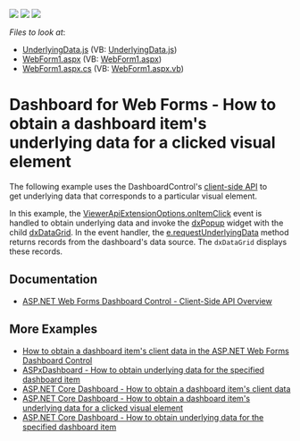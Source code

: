 <!-- default badges list -->
![](https://img.shields.io/endpoint?url=https://codecentral.devexpress.com/api/v1/VersionRange/128579866/21.1.5%2B)
[![](https://img.shields.io/badge/Open_in_DevExpress_Support_Center-FF7200?style=flat-square&logo=DevExpress&logoColor=white)](https://supportcenter.devexpress.com/ticket/details/T492257)
[![](https://img.shields.io/badge/📖_How_to_use_DevExpress_Examples-e9f6fc?style=flat-square)](https://docs.devexpress.com/GeneralInformation/403183)
<!-- default badges end -->
<!-- default file list -->
*Files to look at*:

* [UnderlyingData.js](./CS/ASPxDashboard_UnderlyingData/Scripts/UnderlyingData.js) (VB: [UnderlyingData.js](./VB/ASPxDashboard_UnderlyingData/Scripts/UnderlyingData.js))
* [WebForm1.aspx](./CS/ASPxDashboard_UnderlyingData/WebForm1.aspx) (VB: [WebForm1.aspx](./VB/ASPxDashboard_UnderlyingData/WebForm1.aspx))
* [WebForm1.aspx.cs](./CS/ASPxDashboard_UnderlyingData/WebForm1.aspx.cs) (VB: [WebForm1.aspx.vb](./VB/ASPxDashboard_UnderlyingData/WebForm1.aspx.vb))
<!-- default file list end -->

# Dashboard for  Web Forms  - How to obtain a dashboard item's underlying data for a clicked visual element

The following example uses the DashboardControl's [client-side API](https://docs.devexpress.com/Dashboard/116302/web-dashboard/aspnet-web-forms-dashboard-control/client-side-api-overview) to get underlying data that corresponds to a particular visual element.

In this example, the [ViewerApiExtensionOptions.onItemClick](https://docs.devexpress.com/Dashboard/js-DevExpress.Dashboard.ViewerApiExtensionOptions#js_devexpress_dashboard_viewerapiextensionoptions_onitemclick) event is handled to obtain underlying data and invoke the [dxPopup](https://js.devexpress.com/DevExtreme/ApiReference/UI_Components/dxPopup/) widget with the child [dxDataGrid](https://js.devexpress.com/DevExtreme/ApiReference/UI_Components/dxDataGrid/). In the event handler, the [e.requestUnderlyingData](https://docs.devexpress.com/Dashboard/js-DevExpress.Dashboard.ItemClickEventArgs?p=netframework#js_devexpress_dashboard_itemclickeventargs_requestunderlyingdata) method returns records from the dashboard's data source. The `dxDataGrid` displays these records.

## Documentation

- [ASP.NET Web Forms Dashboard Control - Client-Side API Overview](https://docs.devexpress.com/Dashboard/116302/web-dashboard/aspnet-web-forms-dashboard-control/client-side-api-overview)

## More Examples

- [How to obtain a dashboard item's client data in the ASP.NET Web Forms Dashboard Control](https://github.com/DevExpress-Examples/how-to-obtain-a-dashboard-items-client-data-in-the-aspnet-dashboard-control-t492284)
- [ASPxDashboard - How to obtain underlying data for the specified dashboard item](https://github.com/DevExpress-Examples/aspxdashboard-how-to-obtain-underlying-data-for-the-specified-dashboard-item-t518504)
- [ASP.NET Core Dashboard - How to obtain a dashboard item's client data](https://github.com/DevExpress-Examples/asp-net-core-dashboard-get-client-data)
- [ASP.NET Core Dashboard - How to obtain a dashboard item's underlying data for a clicked visual element](https://github.com/DevExpress-Examples/asp-net-core-dashboard-get-underlying-data-for-clicked-item)
- [ASP.NET Core Dashboard - How to obtain underlying data for the specified dashboard item](https://github.com/DevExpress-Examples/asp-net-core-dashboard-display-item-underlying-data)
